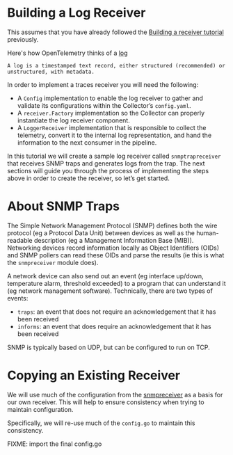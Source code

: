 

# Building a Log Receiver

This assumes that you have already followed the [Building a receiver tutorial](https://opentelemetry.io/docs/collector/building/receiver/) previously.

Here's how OpenTelemetry thinks of a [log](https://opentelemetry.io/docs/concepts/signals/logs/)

    A log is a timestamped text record, either structured (recommended) or unstructured, with metadata.

In order to implement a traces receiver you will need the following:

* A `Config` implementation to enable the log receiver to gather and validate its configurations within the Collector’s `config.yaml`.
* A `receiver.Factory` implementation so the Collector can properly instantiate the log receiver component.
* A `LoggerReceiver` implementation that is responsible to collect the telemetry, convert it to the internal log representation, and hand the information to the next consumer in the pipeline.


In this tutorial we will create a sample log receiver called `snmptrapreceiver` that receives SNMP traps and generates logs from the trap. The next sections will guide you through the process of implementing the steps above in order to create the receiver, so let’s get started.

# About SNMP Traps
The Simple Network Management Protocol (SNMP) defines both the wire protocol (eg a Protocol Data Unit) between devices as well as the
human-readable description (eg a Management Information Base (MIB)). Networking devices record information locally as Object Identifiers (OIDs)
and SNMP pollers can read these OIDs and parse the results (ie this is what the `snmpreceiver` module does).

A network device can also send out an event (eg interface up/down, temperature alarm, threshold exceeded) to a program that can understand it (eg network management software).
Technically, there are two types of events:

* `traps`: an event that does not require an acknowledgement that it has been received 
* `informs`: an event that does require an acknowledgement that it has been received 

SNMP is typically based on UDP, but can be configured to run on TCP.

# Copying an Existing Receiver
We will use much of the configuration from the [snmpreceiver](https://github.com/open-telemetry/opentelemetry-collector-contrib/tree/main/receiver/snmpreceiver) as
a basis for our own receiver. This will help to ensure consistency when trying to maintain configuration.

Specifically, we will re-use much of the `config.go` to maintain this consistency.

FIXME: import the final config.go

